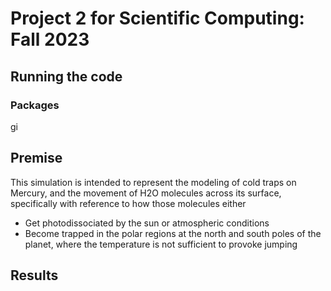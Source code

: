 # Project 2 for Scientific Computing: Fall 2023

## Running the code
### Packages
gi

## Premise
This simulation is intended to represent the modeling of cold traps on Mercury, and the movement of H2O molecules across its surface, specifically with reference to how those molecules either 
- Get photodissociated by the sun or atmospheric conditions
- Become trapped in the polar regions at the north and south poles of the planet, where the temperature is not sufficient to provoke jumping

## Results

